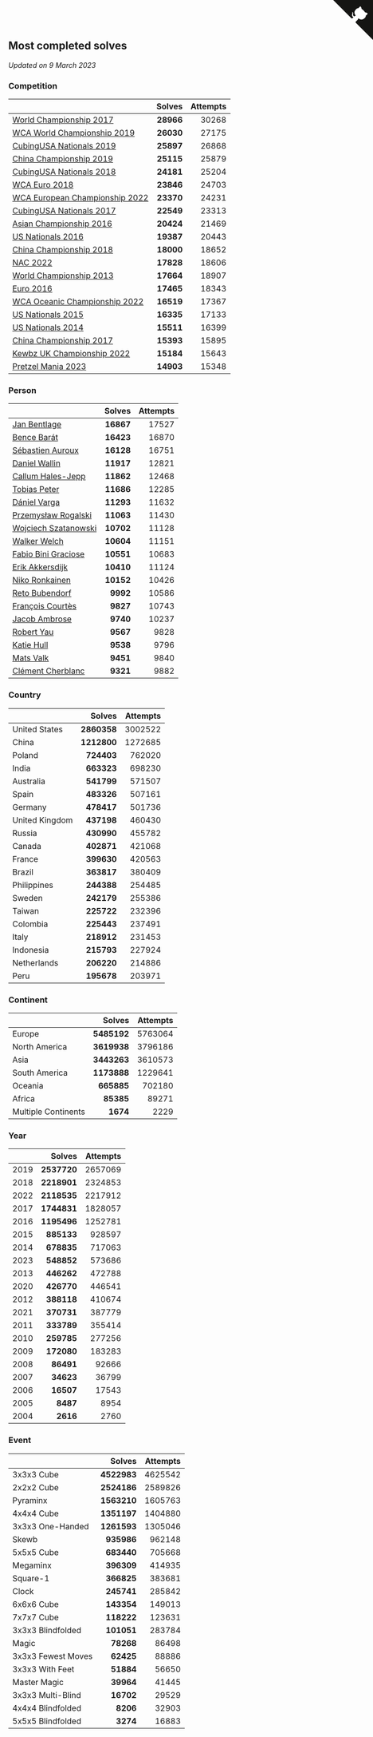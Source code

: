 ## Most completed solves

*Updated on  9 March 2023*


### Competition

|  | Solves | Attempts |
| :--- | ---: | ---: |
| [World Championship 2017](https://www.worldcubeassociation.org/competitions/WC2017) | **28966** | 30268 |
| [WCA World Championship 2019](https://www.worldcubeassociation.org/competitions/WC2019) | **26030** | 27175 |
| [CubingUSA Nationals 2019](https://www.worldcubeassociation.org/competitions/CubingUSANationals2019) | **25897** | 26868 |
| [China Championship 2019](https://www.worldcubeassociation.org/competitions/ChinaChampionship2019) | **25115** | 25879 |
| [CubingUSA Nationals 2018](https://www.worldcubeassociation.org/competitions/CubingUSANationals2018) | **24181** | 25204 |
| [WCA Euro 2018](https://www.worldcubeassociation.org/competitions/Euro2018) | **23846** | 24703 |
| [WCA European Championship 2022](https://www.worldcubeassociation.org/competitions/Euro2022) | **23370** | 24231 |
| [CubingUSA Nationals 2017](https://www.worldcubeassociation.org/competitions/CubingUSANationals2017) | **22549** | 23313 |
| [Asian Championship 2016](https://www.worldcubeassociation.org/competitions/AsianChampionship2016) | **20424** | 21469 |
| [US Nationals 2016](https://www.worldcubeassociation.org/competitions/USNationals2016) | **19387** | 20443 |
| [China Championship 2018](https://www.worldcubeassociation.org/competitions/ChinaChampionship2018) | **18000** | 18652 |
| [NAC 2022](https://www.worldcubeassociation.org/competitions/NAC2022) | **17828** | 18606 |
| [World Championship 2013](https://www.worldcubeassociation.org/competitions/WC2013) | **17664** | 18907 |
| [Euro 2016](https://www.worldcubeassociation.org/competitions/Euro2016) | **17465** | 18343 |
| [WCA Oceanic Championship 2022](https://www.worldcubeassociation.org/competitions/OC2022) | **16519** | 17367 |
| [US Nationals 2015](https://www.worldcubeassociation.org/competitions/USNationals2015) | **16335** | 17133 |
| [US Nationals 2014](https://www.worldcubeassociation.org/competitions/USNationals2014) | **15511** | 16399 |
| [China Championship 2017](https://www.worldcubeassociation.org/competitions/ChinaChampionship2017) | **15393** | 15895 |
| [Kewbz UK Championship 2022](https://www.worldcubeassociation.org/competitions/KewbzUKChampionship2022) | **15184** | 15643 |
| [Pretzel Mania 2023](https://www.worldcubeassociation.org/competitions/PretzelMania2023) | **14903** | 15348 |

### Person

|  | Solves | Attempts |
| :--- | ---: | ---: |
| [Jan Bentlage](https://www.worldcubeassociation.org/persons/2010BENT01) | **16867** | 17527 |
| [Bence Barát](https://www.worldcubeassociation.org/persons/2008BARA01) | **16423** | 16870 |
| [Sébastien Auroux](https://www.worldcubeassociation.org/persons/2008AURO01) | **16128** | 16751 |
| [Daniel Wallin](https://www.worldcubeassociation.org/persons/2013WALL03) | **11917** | 12821 |
| [Callum Hales-Jepp](https://www.worldcubeassociation.org/persons/2012HALE01) | **11862** | 12468 |
| [Tobias Peter](https://www.worldcubeassociation.org/persons/2014PETE03) | **11686** | 12285 |
| [Dániel Varga](https://www.worldcubeassociation.org/persons/2008VARG01) | **11293** | 11632 |
| [Przemysław Rogalski](https://www.worldcubeassociation.org/persons/2013ROGA02) | **11063** | 11430 |
| [Wojciech Szatanowski](https://www.worldcubeassociation.org/persons/2011SZAT01) | **10702** | 11128 |
| [Walker Welch](https://www.worldcubeassociation.org/persons/2011WELC01) | **10604** | 11151 |
| [Fabio Bini Graciose](https://www.worldcubeassociation.org/persons/2010GRAC02) | **10551** | 10683 |
| [Erik Akkersdijk](https://www.worldcubeassociation.org/persons/2005AKKE01) | **10410** | 11124 |
| [Niko Ronkainen](https://www.worldcubeassociation.org/persons/2010RONK01) | **10152** | 10426 |
| [Reto Bubendorf](https://www.worldcubeassociation.org/persons/2012BUBE01) | **9992** | 10586 |
| [François Courtès](https://www.worldcubeassociation.org/persons/2008COUR01) | **9827** | 10743 |
| [Jacob Ambrose](https://www.worldcubeassociation.org/persons/2010AMBR01) | **9740** | 10237 |
| [Robert Yau](https://www.worldcubeassociation.org/persons/2009YAUR01) | **9567** | 9828 |
| [Katie Hull](https://www.worldcubeassociation.org/persons/2010HULL01) | **9538** | 9796 |
| [Mats Valk](https://www.worldcubeassociation.org/persons/2007VALK01) | **9451** | 9840 |
| [Clément Cherblanc](https://www.worldcubeassociation.org/persons/2014CHER05) | **9321** | 9882 |

### Country

|  | Solves | Attempts |
| :--- | ---: | ---: |
| United States | **2860358** | 3002522 |
| China | **1212800** | 1272685 |
| Poland | **724403** | 762020 |
| India | **663323** | 698230 |
| Australia | **541799** | 571507 |
| Spain | **483326** | 507161 |
| Germany | **478417** | 501736 |
| United Kingdom | **437198** | 460430 |
| Russia | **430990** | 455782 |
| Canada | **402871** | 421068 |
| France | **399630** | 420563 |
| Brazil | **363817** | 380409 |
| Philippines | **244388** | 254485 |
| Sweden | **242179** | 255386 |
| Taiwan | **225722** | 232396 |
| Colombia | **225443** | 237491 |
| Italy | **218912** | 231453 |
| Indonesia | **215793** | 227924 |
| Netherlands | **206220** | 214886 |
| Peru | **195678** | 203971 |

### Continent

|  | Solves | Attempts |
| :--- | ---: | ---: |
| Europe | **5485192** | 5763064 |
| North America | **3619938** | 3796186 |
| Asia | **3443263** | 3610573 |
| South America | **1173888** | 1229641 |
| Oceania | **665885** | 702180 |
| Africa | **85385** | 89271 |
| Multiple Continents | **1674** | 2229 |

### Year

|  | Solves | Attempts |
| :--- | ---: | ---: |
| 2019 | **2537720** | 2657069 |
| 2018 | **2218901** | 2324853 |
| 2022 | **2118535** | 2217912 |
| 2017 | **1744831** | 1828057 |
| 2016 | **1195496** | 1252781 |
| 2015 | **885133** | 928597 |
| 2014 | **678835** | 717063 |
| 2023 | **548852** | 573686 |
| 2013 | **446262** | 472788 |
| 2020 | **426770** | 446541 |
| 2012 | **388118** | 410674 |
| 2021 | **370731** | 387779 |
| 2011 | **333789** | 355414 |
| 2010 | **259785** | 277256 |
| 2009 | **172080** | 183283 |
| 2008 | **86491** | 92666 |
| 2007 | **34623** | 36799 |
| 2006 | **16507** | 17543 |
| 2005 | **8487** | 8954 |
| 2004 | **2616** | 2760 |

### Event

|  | Solves | Attempts |
| :--- | ---: | ---: |
| 3x3x3 Cube | **4522983** | 4625542 |
| 2x2x2 Cube | **2524186** | 2589826 |
| Pyraminx | **1563210** | 1605763 |
| 4x4x4 Cube | **1351197** | 1404880 |
| 3x3x3 One-Handed | **1261593** | 1305046 |
| Skewb | **935986** | 962148 |
| 5x5x5 Cube | **683440** | 705668 |
| Megaminx | **396309** | 414935 |
| Square-1 | **366825** | 383681 |
| Clock | **245741** | 285842 |
| 6x6x6 Cube | **143354** | 149013 |
| 7x7x7 Cube | **118222** | 123631 |
| 3x3x3 Blindfolded | **101051** | 283784 |
| Magic | **78268** | 86498 |
| 3x3x3 Fewest Moves | **62425** | 88886 |
| 3x3x3 With Feet | **51884** | 56650 |
| Master Magic | **39964** | 41445 |
| 3x3x3 Multi-Blind | **16702** | 29529 |
| 4x4x4 Blindfolded | **8206** | 32903 |
| 5x5x5 Blindfolded | **3274** | 16883 |


<a href="https://github.com/jonatanklosko/wca_statistics" class="github-corner" aria-label="View source on Github"><svg width="80" height="80" viewBox="0 0 250 250" style="fill:#151513; color:#fff; position: absolute; top: 0; border: 0; right: 0;" aria-hidden="true"><path d="M0,0 L115,115 L130,115 L142,142 L250,250 L250,0 Z"></path><path d="M128.3,109.0 C113.8,99.7 119.0,89.6 119.0,89.6 C122.0,82.7 120.5,78.6 120.5,78.6 C119.2,72.0 123.4,76.3 123.4,76.3 C127.3,80.9 125.5,87.3 125.5,87.3 C122.9,97.6 130.6,101.9 134.4,103.2" fill="currentColor" style="transform-origin: 130px 106px;" class="octo-arm"></path><path d="M115.0,115.0 C114.9,115.1 118.7,116.5 119.8,115.4 L133.7,101.6 C136.9,99.2 139.9,98.4 142.2,98.6 C133.8,88.0 127.5,74.4 143.8,58.0 C148.5,53.4 154.0,51.2 159.7,51.0 C160.3,49.4 163.2,43.6 171.4,40.1 C171.4,40.1 176.1,42.5 178.8,56.2 C183.1,58.6 187.2,61.8 190.9,65.4 C194.5,69.0 197.7,73.2 200.1,77.6 C213.8,80.2 216.3,84.9 216.3,84.9 C212.7,93.1 206.9,96.0 205.4,96.6 C205.1,102.4 203.0,107.8 198.3,112.5 C181.9,128.9 168.3,122.5 157.7,114.1 C157.9,116.9 156.7,120.9 152.7,124.9 L141.0,136.5 C139.8,137.7 141.6,141.9 141.8,141.8 Z" fill="currentColor" class="octo-body"></path></svg></a><style>.github-corner:hover .octo-arm{animation:octocat-wave 560ms ease-in-out}@keyframes octocat-wave{0%,100%{transform:rotate(0)}20%,60%{transform:rotate(-25deg)}40%,80%{transform:rotate(10deg)}}@media (max-width:500px){.github-corner:hover .octo-arm{animation:none}.github-corner .octo-arm{animation:octocat-wave 560ms ease-in-out}}</style>
